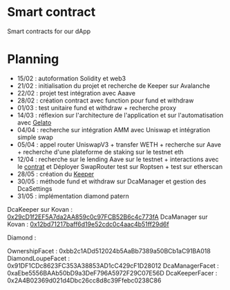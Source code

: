 # Smart contract
Smart contracts for our dApp
# Planning
- 15/02 : autoformation Solidity et web3
- 21/02 : initialisation du projet et recherche de Keeper sur Avalanche
- 22/02 : projet test intégration avec Aaave
- 28/02 : création contract avec function pour fund et withdraw
- 01/03 : test unitaire fund et withdraw + recherche proxy
- 14/03 : réflexion sur l'architecture de l'application et sur l'automatisation avec [Gelato](https://www.gelato.network/)
- 04/04 : recherche sur intégration AMM avec Uniswap et intégration simple swap
- 05/04 : appel router UniswapV3 + transfer WETH + recherche sur Aave + recherche d'une plateforme de staking sur le testnet eth
- 12/04 : recherche sur le lending Aave sur le testnet + interactions avec le [contrat](https://github.com/aave/aave-v3-core/blob/master/contracts/protocol/pool/Pool.sol) et Déployer SwapRouter test sur Roptsen + test sur etherscan
- 28/05 : création du [Keeper](https://keepers.chain.link/kovan/3404)
- 30/05 : méthode fund et withdraw sur DcaManager et gestion des DcaSettings
- 31/05 : implémentation diamond patern

DcaKeeper sur Kovan : [0x29cD1f2EF5A7da2AA859c0c97FCB52B6c4c773fA](https://kovan.etherscan.io/address/0x29cD1f2EF5A7da2AA859c0c97FCB52B6c4c773fA)
DcaManager sur Kovan : [0x12bd71217baff6d19e52cdc0c4aac4b51ff29d6f](https://kovan.etherscan.io/address/0x12bd71217baff6d19e52cdc0c4aac4b51ff29d6f)

Diamond : 



OwnershipFacet : 0xbb2c1ADd512024b5AaBb7389a50BCb1aC91BA018
DiamondLoupeFacet : 0x91DF1CDc8623FC353A38853AD1cC429cF1D28012
DcaManagerFacet : 0xaEbe5556BAAb50bD9a3DeF796A5972F29C07E56D
DcaKeeperFacer : 0x2A4B02369d021d4Dbc26cc8d8c39Ffebc0238C86


